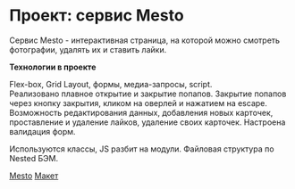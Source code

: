 # Проект: сервис Mesto

Сервис Mesto - интерактивная страница, на которой можно смотреть фотографии, удалять их и ставить лайки.

**Технологии в проекте**

Flex-box, Grid Layout, формы, медиа-запросы, script.  
Реализовано плавное открытие и закрытие попапов. Закрытие попапов через кнопку закрытия, кликом на оверлей и нажатием на escape. Возможность редактирования данных, добавления новых карточек, проставление и удаление лайков, удаление своих карточек. Настроена валидация форм.

Используются классы, JS разбит на модули.
Файловая структура по Nested БЭМ.


[Mesto](https://komkovaa.github.io/mesto/)
[Макет](https://www.figma.com/file/2cn9N9jSkmxD84oJik7xL7/JavaScript.-Sprint-4?node-id=0%3A1)
